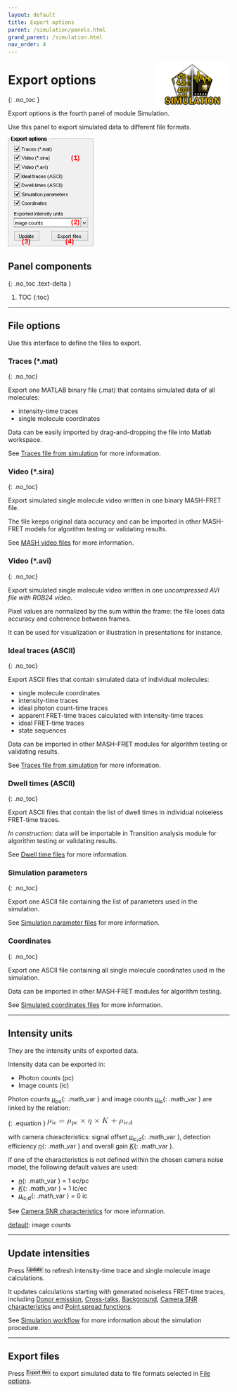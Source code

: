 ```yaml
---
layout: default
title: Export options
parent: /simulation/panels.html
grand_parent: /simulation.html
nav_order: 4
---
```


<img src="../../assets/images/logos/logo-simulation_400px.png" width="170" style="float:right; margin-left: 15px;"/>

# Export options
{: .no_toc }

Export options is the fourth panel of module Simulation. 

Use this panel to export simulated data to different file formats.

<a class="plain" href="../../assets/images/gui/sim-panel-export-options.png"><img src="../../assets/images/gui/sim-panel-export-options.png" style="max-width: 195px;" /></a>

## Panel components
{: .no_toc .text-delta }

1. TOC
{:toc}


---

## File options

Use this interface to define the files to export.

### Traces (*.mat)
{: .no_toc}

Export one MATLAB binary file (.mat) that contains simulated data of all molecules: 
* intensity-time traces
* single molecule coordinates

Data can be easily imported by drag-and-dropping the file into Matlab workspace.

See 
[Traces file from simulation](../../output-files/mat-traces-from-simulation.html) for more information.


### Video (*.sira)
{: .no_toc}

Export simulated single molecule video written in one binary MASH-FRET file.

The file keeps original data accuracy and can be imported in other MASH-FRET models for algorithm testing or validating results.

See 
[MASH video files](../../output-files/sira-mash-video.html) for more information.


### Video (*.avi)
{: .no_toc}

Export simulated single molecule video written in one *uncompressed AVI file with RGB24 video*.

Pixel values are normalized by the sum within the frame: the file loses data accuracy and coherence between frames. 

It can be used for visualization or illustration in presentations for instance.


### Ideal traces (ASCII)
{: .no_toc}

Export ASCII files that contain simulated data of individual molecules: 
* single molecule coordinates
* intensity-time traces
* ideal photon count-time traces
* apparent FRET-time traces calculated with intensity-time traces
* ideal FRET-time traces
* state sequences

Data can be imported in other MASH-FRET modules for algorithm testing or validating results.

See 
[Traces file from simulation](../../output-files/txt-traces-from-simulation.html) for more information.


### Dwell times (ASCII)
{: .no_toc}

Export ASCII files that contain the list of dwell times in individual noiseless FRET-time traces.

*In construction:* data will be importable in Transition analysis module for algorithm testing or validating results.

See 
[Dwell time files](../../output-files/dt-dwelltimes.html) for more information.


### Simulation parameters
{: .no_toc}

Export one ASCII file containing the list of parameters used in the simulation.

See 
[Simulation parameter files](../../output-files/log-simulation-parameters.html) for more information.


### Coordinates
{: .no_toc}

Export one ASCII file containing all single molecule coordinates used in the simulation.

Data can be imported in other MASH-FRET modules for algorithm testing.

See 
[Simulated coordinates files](../../output-files/crd-simulated-coordinates.html) for more information.


---

## Intensity units

They are the intensity units of exported data.

Intensity data can be exported in:
* Photon counts (pc)
* Image counts (ic)

Photon counts 
[*&#956;*<sub>pc</sub>](){: .math_var } and image counts 
[*&#956;*<sub>ic</sub>](){: .math_var } are linked by the relation:

{: .equation }
<img src="../../assets/images/equations/sim-eq-units-conversion-02.gif" alt="\mu_{\textup{ic}} = \mu_{\textup{pc}} \times \eta \times K + \mu_{\textup{ic,d}}">

with camera characteristics: signal offset 
[*&#956;*<sub>ic,d</sub>](){: .math_var }, detection efficiency 
[*&#951;*](){: .math_var } and overall gain 
[*K*](){: .math_var }.

If one of the characteristics is not defined within the chosen camera noise model, the following default values are used:
* [*&#951;*](){: .math_var } = 1 ec/pc
* [*K*](){: .math_var } = 1 ic/ec
* [*&#956;*<sub>ic,d</sub>](){: .math_var } = 0 ic

See 
[Camera SNR characteristics](panel-video-parameters.html#camera-snr-characteristics) for more information.

<u>default</u>: image counts


---

## Update intensities

Press 
![Update](../../assets/images/gui/sim-but-update.png "Update") to refresh intensity-time trace and single molecule image calculations.

It updates calculations starting with generated noiseless FRET-time traces, including 
[Donor emission](panel-molecules.html#donor-emission), 
[Cross-talks](panel-molecules.html#cross-talks), 
[Background](panel-experimental-setup.html#background), 
[Camera SNR characteristics](panel-video-parameters.html#camera-snr-characteristics) and 
[Point spread functions](panels/panel-experimental-setup.html#point-spread-functions).

See
[Simulation workflow](../workflow.html#create-intensity-trajectories-and-images) for more information about the simulation procedure.

---

## Export files

Press 
![Export files](../../assets/images/gui/sim-but-export.png "Export files") to export simulated data to file formats selected in 
[File options](#file-options).


